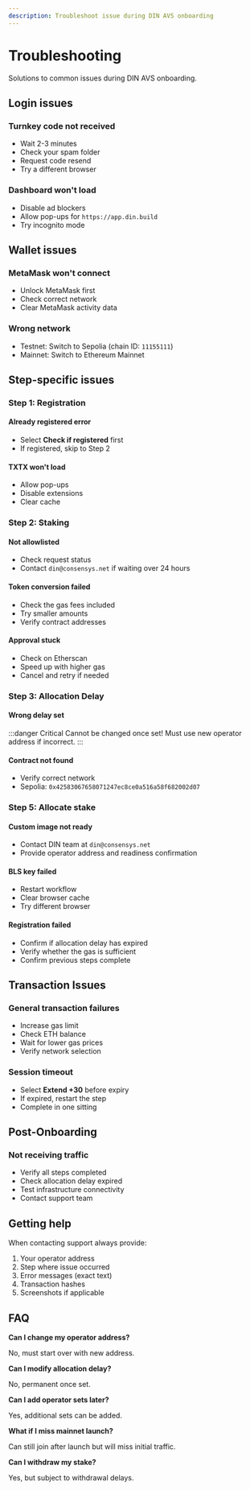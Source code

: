 ```yaml
---
description: Troubleshoot issue during DIN AVS onboarding
---
```


# Troubleshooting

Solutions to common issues during DIN AVS onboarding.

## Login issues

### Turnkey code not received

- Wait 2-3 minutes
- Check your spam folder
- Request code resend
- Try a different browser

### Dashboard won't load

- Disable ad blockers
- Allow pop-ups for `https://app.din.build`
- Try incognito mode

## Wallet issues

### MetaMask won't connect

- Unlock MetaMask first
- Check correct network
- Clear MetaMask activity data

### Wrong network

- Testnet: Switch to Sepolia (chain ID: `11155111`)
- Mainnet: Switch to Ethereum Mainnet

## Step-specific issues

### Step 1: Registration

#### Already registered error

- Select **Check if registered** first
- If registered, skip to Step 2

#### TXTX won't load

- Allow pop-ups
- Disable extensions
- Clear cache

### Step 2: Staking

#### Not allowlisted

- Check request status
- Contact `din@consensys.net` if waiting over 24 hours

#### Token conversion failed

- Check the gas fees included
- Try smaller amounts
- Verify contract addresses

#### Approval stuck

- Check on Etherscan
- Speed up with higher gas
- Cancel and retry if needed

### Step 3: Allocation Delay

#### Wrong delay set

:::danger Critical
Cannot be changed once set! Must use new operator address if incorrect.
:::

#### Contract not found

- Verify correct network
- Sepolia: `0x42583067658071247ec8ce0a516a58f682002d07`

### Step 5: Allocate stake

#### Custom image not ready

- Contact DIN team at `din@consensys.net`
- Provide operator address and readiness confirmation

#### BLS key failed

- Restart workflow
- Clear browser cache
- Try different browser

#### Registration failed

- Confirm if allocation delay has expired
- Verify whether the gas is sufficient
- Confirm previous steps complete

## Transaction Issues

### General transaction failures

- Increase gas limit
- Check ETH balance
- Wait for lower gas prices
- Verify network selection

### Session timeout

- Select **Extend +30** before expiry
- If expired, restart the step
- Complete in one sitting

## Post-Onboarding

### Not receiving traffic

- Verify all steps completed
- Check allocation delay expired
- Test infrastructure connectivity
- Contact support team

## Getting help

When contacting support always provide:

1. Your operator address
2. Step where issue occurred
3. Error messages (exact text)
4. Transaction hashes
5. Screenshots if applicable

## FAQ

**Can I change my operator address?**

No, must start over with new address.

**Can I modify allocation delay?**

No, permanent once set.

**Can I add operator sets later?**

Yes, additional sets can be added.

**What if I miss mainnet launch?**

Can still join after launch but will miss initial traffic.

**Can I withdraw my stake?**

Yes, but subject to withdrawal delays.
